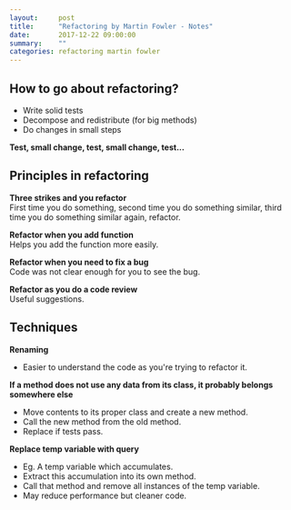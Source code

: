 ```yaml
---
layout:     post
title:      "Refactoring by Martin Fowler - Notes"
date:       2017-12-22 09:00:00
summary:    "" 
categories: refactoring martin fowler
---
```


## How to go about refactoring?  
* Write solid tests
* Decompose and redistribute (for big methods)
* Do changes in small steps  

**Test, small change, test, small change, test...**  

## Principles in refactoring
**Three strikes and you refactor**  
First time you do something, second time you do something similar, third time you do something similar again, refactor.  

**Refactor when you add function**  
Helps you add the function more easily.  

**Refactor when you need to fix a bug**  
Code was not clear enough for you to see the bug.    

**Refactor as you do a code review**  
Useful suggestions.  

## Techniques
**Renaming**  
* Easier to understand the code as you're trying to refactor it.

**If a method does not use any data from its class, it probably belongs somewhere else**  
* Move contents to its proper class and create a new method.
* Call the new method from the old method.
* Replace if tests pass.  

**Replace temp variable with query**  
* Eg. A temp variable which accumulates.
* Extract this accumulation into its own method.
* Call that method and remove all instances of the temp variable.
* May reduce performance but cleaner code.  